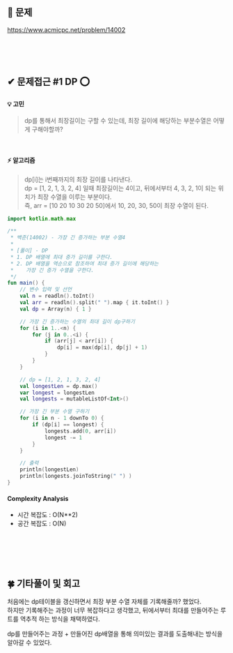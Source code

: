 


## 🎯 문제
https://www.acmicpc.net/problem/14002

<br><br><br>

## ✔ 문제접근 #1 DP ⭕

#### 💡 고민
> dp를 통해서 최장길이는 구할 수 있는데, 최장 길이에 해당하는 부분수열은 어떻게 구해야할까?

<br>

#### ⚡️ 알고리즘
> dp[i]는 i번째까지의 최장 길이를 나타낸다.  
> dp = [1, 2, 1, 3, 2, 4] 일때 최장길이는 4이고, 뒤에서부터 4, 3, 2, 1이 되는 위치가 최장 수열을 이루는 부분이다.  
> 즉, arr = [10 20 10 30 20 50]에서 10, 20, 30, 50이 최장 수열이 된다.

```kotlin
import kotlin.math.max

/**
 * 백준(14002) - 가장 긴 증가하는 부분 수열4
 *
 * [풀이] - DP
 * 1. DP 배열에 최대 증가 길이를 구한다.
 * 2. DP 배열을 역순으로 참조하여 최대 증가 길이에 해당하는
 *    가장 긴 증가 수열을 구한다.
 */
fun main() {
    // 변수 입력 및 선언
    val n = readln().toInt()
    val arr = readln().split(" ").map { it.toInt() }
    val dp = Array(n) { 1 }

    // 가장 긴 증가하는 수열의 최대 길이 dp구하기
    for (i in 1..<n) {
        for (j in 0..<i) {
            if (arr[j] < arr[i]) {
                dp[i] = max(dp[i], dp[j] + 1)
            }
        }
    }

    // dp = [1, 2, 1, 3, 2, 4]
    val longestLen = dp.max()
    var longest = longestLen
    val longests = mutableListOf<Int>()

    // 가장 긴 부분 수열 구하기
    for (i in n - 1 downTo 0) {
        if (dp[i] == longest) {
            longests.add(0, arr[i])
            longest -= 1
        }
    }

    // 출력
    println(longestLen)
    println(longests.joinToString(" ") )
}
```

#### Complexity Analysis
- 시간 복잡도 : O(N**2)
- 공간 복잡도 : O(N)


<br><br><br><br>

## 🍀 기타풀이 및 회고
처음에는 dp테이블을 갱신하면서 최장 부분 수열 자체를 기록해줄까? 했었다.  
하지만 기록해주는 과정이 너무 복잡하다고 생각했고, 뒤에서부터 최대를 만들어주는 루트를 역추적 하는 방식을 채택하였다.

dp를 만들어주는 과정 + 만들어진 dp배열을 통해 의미있는 결과를 도출해내는 방식을 알아갈 수 있었다.

<br><br><br><br><br><br><br><br>